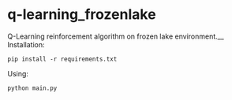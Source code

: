 # q-learning_frozenlake
Q-Learning reinforcement algorithm on frozen lake environment.__
Installation:
```
pip install -r requirements.txt
```
Using:
```
python main.py
```
